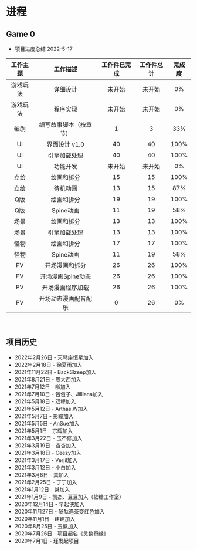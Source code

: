 # 进程

## Game 0

* 项目进度总结 2022-5-17

|工作主题|工作描述|工作件已完成|工作件总计|完成度|
| :-:  | :-:  | :-:  | :-:  | :-:  |
|游戏玩法|详细设计|未开始|未开始|0%|
|游戏玩法|程序实现|未开始|未开始|0%|
|编剧|编写故事脚本（按章节）|1|3|33%|
|UI|界面设计 v1.0|40|40|100%|
|UI|引擎加载处理|40|40|100%|
|UI|功能开发|未开始|未开始|0%|
|立绘|绘画和拆分|15|15|100%|
|立绘|待机动画|13|15|87%|
|Q版|绘画和拆分|19|19|100%|
|Q版|Spine动画|11|19|58%|
|场景|绘画和拆分|13|13|100%|
|场景|引擎加载处理|13|13|100%|
|怪物|绘画和拆分|17|17|100%|
|怪物|Spine动画|11|19|58%|
|PV|开场漫画和拆分|26|26|100%|
|PV|开场漫画Spine动态|26|26|100%|
|PV|开场漫画程序加载|26|26|100%|
|PV|开场动态漫画配音配乐|0|26|0%|


<br>

## 项目历史

* 2022年2月26日 - 天琴座恒星加入
* 2022年2月18日 - 徐夏雨加入
* 2021年11月22日 - BackSlzeep加入
* 2021年8月21日 - 周大西加入
* 2021年7月12日 - 嗲加入
* 2021年7月10日 - 包包子、Jilliana加入
* 2021年5月18日 - 双程加入
* 2021年5月12日 - Arthas.W加入
* 2021年5月7日 - 影瞳加入
* 2021年5月5日 - AnSue加入
* 2021年5月1日 - 宗辉加入
* 2021年3月22日 - 玉不修加入
* 2021年3月19日 - 杏杏加入
* 2021年3月18日 - Ceezy加入
* 2021年3月17日 - Verjil加入
* 2021年3月12日 - 小白加入
* 2021年3月8日 - 蓂加入
* 2021年2月25日 - 丁丁加入
* 2021年1月12日 - 桀加入
* 2021年1月9日 - 凯杰、豆豆加入（软糖工作室）
* 2020年12月14日 - 早起侠加入
* 2020年11月27日 - 酚酞遇茶变红色加入
* 2020年11月1日 - 建建加入
* 2020年8月25日 - 玉徽加入
* 2020年7月26日 - 项目起名《灵数奇缘》
* 2020年7月1日 - 瑾发起项目
